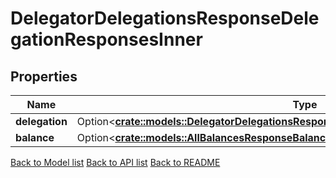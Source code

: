 # DelegatorDelegationsResponseDelegationResponsesInner

## Properties

Name | Type | Description | Notes
------------ | ------------- | ------------- | -------------
**delegation** | Option<[**crate::models::DelegatorDelegationsResponseDelegationResponsesInnerDelegation**](DelegatorDelegations_response_delegation_responses_inner_delegation.md)> |  | [optional]
**balance** | Option<[**crate::models::AllBalancesResponseBalancesInner**](AllBalances_response_balances_inner.md)> |  | [optional]

[Back to Model list](../README.md#documentation-for-models) [Back to API list](../README.md#documentation-for-api-endpoints) [Back to README](../README.md)


